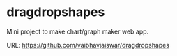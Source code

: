 # dragdropshapes

Mini project to make chart/graph maker web app. 

URL: 
https://github.com/vaibhavjaiswar/dragdropshapes
